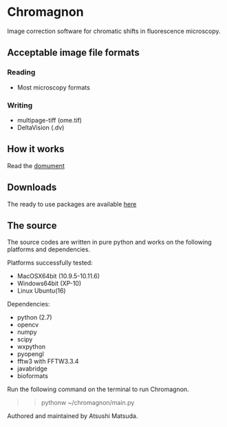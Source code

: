 # Chromagnon
Image correction software for chromatic shifts in fluorescence microscopy.


Acceptable image file formats
-----------------------------
### Reading
* Most microscopy formats
### Writing
* multipage-tiff (ome.tif)
* DeltaVision (.dv)

How it works
------------
Read the [domument](https://github.com/macronucleus/chromagnon/releases/download/Doc-0.5/Document.pdf)

Downloads
---------
The ready to use packages are available [here](https://github.com/macronucleus/Chromagnon/releases)

The source
----------
The source codes are written in pure python and works on the following platforms and dependencies.

Platforms successfully tested:
* MacOSX64bit (10.9.5-10.11.6)
* Windows64bit (XP-10)
* Linux Ubuntu(16)

Dependencies:
* python (2.7)
* opencv
* numpy
* scipy
* wxpython
* pyopengl
* fftw3 with FFTW3.3.4
* javabridge
* bioformats

Run the following command on the terminal to run Chromagnon.
>> pythonw ~/chromagnon/main.py

Authored and maintained by Atsushi Matsuda.
